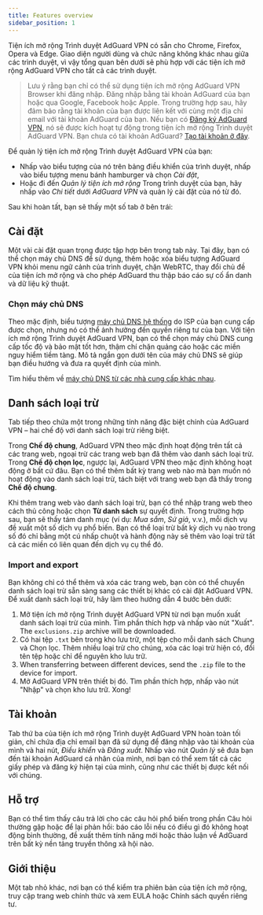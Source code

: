 ```yaml
---
title: Features overview
sidebar_position: 1
---
```


Tiện ích mở rộng Trình duyệt AdGuard VPN có sẵn cho Chrome, Firefox, Opera và Edge. Giao diện người dùng và chức năng không khác nhau giữa các trình duyệt, vì vậy tổng quan bên dưới sẽ phù hợp với các tiện ích mở rộng AdGuard VPN cho tất cả các trình duyệt.

> Lưu ý rằng bạn chỉ có thể sử dụng tiện ích mở rộng AdGuard VPN Browser khi đăng nhập. Đăng nhập bằng tài khoản AdGuard của bạn hoặc qua Google, Facebook hoặc Apple. Trong trường hợp sau, hãy đảm bảo rằng tài khoản của bạn được liên kết với cùng một địa chỉ email với tài khoản AdGuard của bạn. Nếu bạn có [Đăng ký AdGuard VPN](/general/subscription.md), nó sẽ được kích hoạt tự động trong tiện ích mở rộng Trình duyệt AdGuard VPN. Bạn chưa có tài khoản AdGuard? [Tạo tài khoản ở đây](https://auth.adguard.com/registration.html).

Để quản lý tiện ích mở rộng Trình duyệt AdGuard VPN của bạn:

* Nhấp vào biểu tượng của nó trên bảng điều khiển của trình duyệt, nhấp vào biểu tượng menu bánh hamburger và chọn *Cài đặt*,
* Hoặc đi đến *Quản lý tiện ích mở rộng* Trong trình duyệt của bạn, hãy nhấp vào *Chi tiết* dưới *AdGuard VPN* và quản lý cài đặt của nó từ đó.

Sau khi hoàn tất, bạn sẽ thấy một số tab ở bên trái:

## Cài đặt

Một vài cài đặt quan trọng được tập hợp bên trong tab này. Tại đây, bạn có thể chọn máy chủ DNS để sử dụng, thêm hoặc xóa biểu tượng AdGuard VPN khỏi menu ngữ cảnh của trình duyệt, chặn WebRTC, thay đổi chủ đề của tiện ích mở rộng và cho phép AdGuard thu thập báo cáo sự cố ẩn danh và dữ liệu kỹ thuật.

### Chọn máy chủ DNS

Theo mặc định, biểu tượng [máy chủ DNS hệ thống](https://adguard-dns.io/kb/general/dns-filtering/#what-is-dns) do ISP của bạn cung cấp được chọn, nhưng nó có thể ảnh hưởng đến quyền riêng tư của bạn. Với tiện ích mở rộng Trình duyệt AdGuard VPN, bạn có thể chọn máy chủ DNS cung cấp tốc độ và bảo mật tốt hơn, thậm chí chặn quảng cáo hoặc các miền nguy hiểm tiềm tàng. Mô tả ngắn gọn dưới tên của máy chủ DNS sẽ giúp bạn điều hướng và đưa ra quyết định của mình.

Tìm hiểu thêm về [máy chủ DNS từ các nhà cung cấp khác nhau](https://adguard-dns.io/kb/general/dns-providers/).

## Danh sách loại trừ

Tab tiếp theo chứa một trong những tính năng đặc biệt chính của AdGuard VPN – hai chế độ với danh sách loại trừ riêng biệt.

Trong **Chế độ chung**, AdGuard VPN theo mặc định hoạt động trên tất cả các trang web, ngoại trừ các trang web bạn đã thêm vào danh sách loại trừ. Trong **Chế độ chọn lọc**, ngược lại, AdGuard VPN theo mặc định không hoạt động ở bất cứ đâu. Bạn có thể thêm bất kỳ trang web nào mà bạn muốn nó hoạt động vào danh sách loại trừ, tách biệt với trang web bạn đã thấy trong **Chế độ chung**.

Khi thêm trang web vào danh sách loại trừ, bạn có thể nhập trang web theo cách thủ công hoặc chọn **Từ danh sách** sự quyết định. Trong trường hợp sau, bạn sẽ thấy tám danh mục (ví dụ: *Mua sắm*, *Sứ giả*, v.v.), mỗi dịch vụ đề xuất một số dịch vụ phổ biến. Bạn có thể loại trừ bất kỳ dịch vụ nào trong số đó chỉ bằng một cú nhấp chuột và hành động này sẽ thêm vào loại trừ tất cả các miền có liên quan đến dịch vụ cụ thể đó.

### Import and export

Bạn không chỉ có thể thêm và xóa các trang web, bạn còn có thể chuyển danh sách loại trừ sẵn sàng sang các thiết bị khác có cài đặt AdGuard VPN. Để xuất danh sách loại trừ, hãy làm theo hướng dẫn 4 bước bên dưới:

1. Mở tiện ích mở rộng Trình duyệt AdGuard VPN từ nơi bạn muốn xuất danh sách loại trừ của mình. Tìm phần thích hợp và nhấp vào nút "Xuất". The `exclusions.zip` archive will be downloaded.
2. Có hai tệp `.txt` bên trong kho lưu trữ, một tệp cho mỗi danh sách Chung và Chọn lọc. Thêm nhiều loại trừ cho chúng, xóa các loại trừ hiện có, đổi tên tệp hoặc chỉ để nguyên kho lưu trữ.
3. When transferring between different devices, send the `.zip` file to the device for import.
4. Mở AdGuard VPN trên thiết bị đó. Tìm phần thích hợp, nhấp vào nút "Nhập" và chọn kho lưu trữ. Xong!

## Tài khoản

Tab thứ ba của tiện ích mở rộng Trình duyệt AdGuard VPN hoàn toàn tối giản, chỉ chứa địa chỉ email bạn đã sử dụng để đăng nhập vào tài khoản của mình và hai nút, *Điều khiển* và *Đăng xuất*. Nhấp vào nút *Quản lý* sẽ đưa bạn đến tài khoản AdGuard cá nhân của mình, nơi bạn có thể xem tất cả các giấy phép và đăng ký hiện tại của mình, cũng như các thiết bị được kết nối với chúng.

## Hỗ trợ

Bạn có thể tìm thấy câu trả lời cho các câu hỏi phổ biến trong phần Câu hỏi thường gặp hoặc để lại phản hồi: báo cáo lỗi nếu có điều gì đó không hoạt động bình thường, đề xuất thêm tính năng mới hoặc thảo luận về AdGuard trên bất kỳ nền tảng truyền thông xã hội nào.

## Giới thiệu

Một tab nhỏ khác, nơi bạn có thể kiểm tra phiên bản của tiện ích mở rộng, truy cập trang web chính thức và xem EULA hoặc Chính sách quyền riêng tư.
